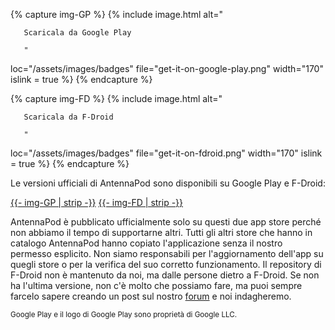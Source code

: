 {% capture img-GP %} {% include image.html alt="

       Scaricala da Google Play

       "

loc="/assets/images/badges" file="get-it-on-google-play.png" width="170" islink =
true %} {% endcapture %}

{% capture img-FD %} {% include image.html alt="

       Scaricala da F-Droid

       "

loc="/assets/images/badges" file="get-it-on-fdroid.png" width="170" islink = true
%} {% endcapture %}

Le versioni ufficiali di AntennaPod sono disponibili su Google Play e F-Droid:

<a href="https://play.google.com/store/apps/details?id=de.danoeh.antennapod"
target="_blank">{{- img-GP | strip -}}</a> <a
href="https://f-droid.org/packages/de.danoeh.antennapod" target="_blank">{{-
img-FD | strip -}}</a>

AntennaPod è pubblicato ufficialmente solo su questi due app store perché non
abbiamo il tempo di supportarne altri. Tutti gli altri store che hanno in
catalogo AntennaPod hanno copiato l'applicazione senza il nostro permesso
esplicito. Non siamo responsabili per l'aggiornamento dell'app su quegli store o
per la verifica del suo corretto funzionamento. Il repository di F-Droid non è
mantenuto da noi, ma dalle persone dietro a F-Droid. Se non ha l'ultima
versione, non c'è molto che possiamo fare, ma puoi sempre farcelo sapere creando
un post sul nostro [forum](https://forum.antennapod.org/) e noi indagheremo.

<small>Google Play e il logo di Google Play sono proprietà di Google LLC.</small>

